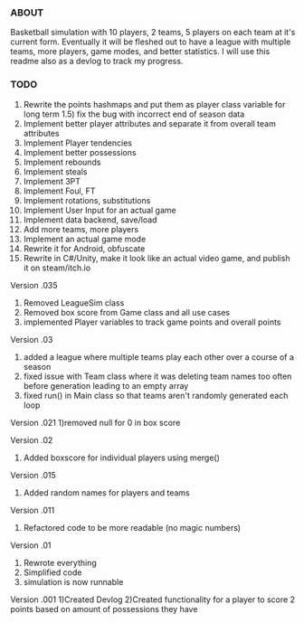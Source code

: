 ### ABOUT
Basketball simulation with 10 players, 2 teams, 5 players on each team at it's current form. Eventually it will be fleshed out to have a league with multiple teams, more players, game modes, and better statistics. I will use this readme also as a devlog to track my progress.

### TODO

1) Rewrite the points hashmaps and put them as player class variable for long term
1.5) fix the bug with incorrect end of season data
2) Implement better player attributes and separate it from overall team attributes
3) Implement Player tendencies
4) Implement better possessions
5) Implement rebounds
6) Implement steals
7) Implement 3PT
8) Implement Foul, FT
9) Implement rotations, substitutions
10) Implement User Input for an actual game
11) Implement data backend, save/load
12) Add more teams, more players
13) Implement an actual game mode
14) Rewrite it for Android, obfuscate
15) Rewrite in C#/Unity, make it look like an actual video game, and publish it on steam/itch.io

Version .035
1) Removed LeagueSim class
2) Removed box score from Game class and all use cases
2) implemented Player variables to track game points and overall points

Version .03
1) added a league where multiple teams play each other over a course of a season
2) fixed issue with Team class where it was deleting team names too often before generation leading to an empty array
3) fixed run() in Main class so that teams aren't randomly generated each loop

Version .021
1)removed null for 0 in box score

Version .02
1) Added boxscore for individual players using merge()

Version .015
1) Added random names for players and teams

Version .011
1) Refactored code to be more readable (no magic numbers)

Version .01
1) Rewrote everything
2) Simplified code
3) simulation is now runnable

Version .001
1)Created Devlog
2)Created functionality for a player to score 2 points based on amount of possessions they have
